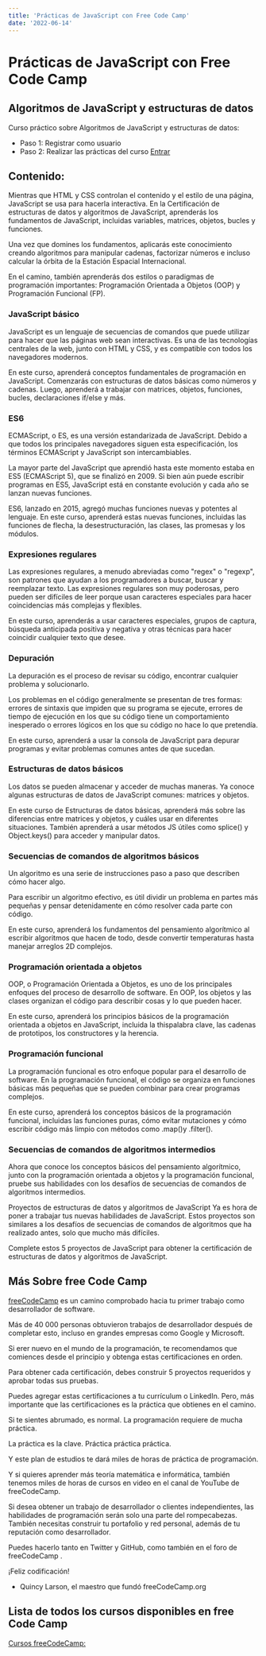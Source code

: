 ```yaml
---
title: 'Prácticas de JavaScript con Free Code Camp'
date: '2022-06-14'
---
```


# Prácticas de JavaScript con Free Code Camp

## Algoritmos de JavaScript y estructuras de datos

Curso práctico sobre Algoritmos de JavaScript y estructuras de datos:
- Paso 1: Registrar como usuario
- Paso 2: Realizar las prácticas del curso [Entrar](https://www.freecodecamp.org/learn/javascript-algorithms-and-data-structures/)

## Contenido:
Mientras que HTML y CSS controlan el contenido y el estilo de una página, JavaScript se usa para hacerla interactiva. En la Certificación de estructuras de datos y algoritmos de JavaScript, aprenderás los fundamentos de JavaScript, incluidas variables, matrices, objetos, bucles y funciones.

Una vez que domines los fundamentos, aplicarás este conocimiento creando algoritmos para manipular cadenas, factorizar números e incluso calcular la órbita de la Estación Espacial Internacional.

En el camino, también aprenderás dos estilos o paradigmas de programación importantes: Programación Orientada a Objetos (OOP) y Programación Funcional (FP).


### JavaScript básico
JavaScript es un lenguaje de secuencias de comandos que puede utilizar para hacer que las páginas web sean interactivas. Es una de las tecnologías centrales de la web, junto con HTML y CSS, y es compatible con todos los navegadores modernos.

En este curso, aprenderá conceptos fundamentales de programación en JavaScript. Comenzarás con estructuras de datos básicas como números y cadenas. Luego, aprenderá a trabajar con matrices, objetos, funciones, bucles, declaraciones if/else y más.

### ES6
ECMAScript, o ES, es una versión estandarizada de JavaScript. Debido a que todos los principales navegadores siguen esta especificación, los términos ECMAScript y JavaScript son intercambiables.

La mayor parte del JavaScript que aprendió hasta este momento estaba en ES5 (ECMAScript 5), que se finalizó en 2009. Si bien aún puede escribir programas en ES5, JavaScript está en constante evolución y cada año se lanzan nuevas funciones.

ES6, lanzado en 2015, agregó muchas funciones nuevas y potentes al lenguaje. En este curso, aprenderá estas nuevas funciones, incluidas las funciones de flecha, la desestructuración, las clases, las promesas y los módulos.

### Expresiones regulares
Las expresiones regulares, a menudo abreviadas como "regex" o "regexp", son patrones que ayudan a los programadores a buscar, buscar y reemplazar texto. Las expresiones regulares son muy poderosas, pero pueden ser difíciles de leer porque usan caracteres especiales para hacer coincidencias más complejas y flexibles.

En este curso, aprenderás a usar caracteres especiales, grupos de captura, búsqueda anticipada positiva y negativa y otras técnicas para hacer coincidir cualquier texto que desee.

### Depuración
La depuración es el proceso de revisar su código, encontrar cualquier problema y solucionarlo.

Los problemas en el código generalmente se presentan de tres formas: errores de sintaxis que impiden que su programa se ejecute, errores de tiempo de ejecución en los que su código tiene un comportamiento inesperado o errores lógicos en los que su código no hace lo que pretendía.

En este curso, aprenderá a usar la consola de JavaScript para depurar programas y evitar problemas comunes antes de que sucedan.

### Estructuras de datos básicos
Los datos se pueden almacenar y acceder de muchas maneras. Ya conoce algunas estructuras de datos de JavaScript comunes: matrices y objetos.

En este curso de Estructuras de datos básicas, aprenderá más sobre las diferencias entre matrices y objetos, y cuáles usar en diferentes situaciones. También aprenderá a usar métodos JS útiles como splice() y Object.keys() para acceder y manipular datos.

### Secuencias de comandos de algoritmos básicos
Un algoritmo es una serie de instrucciones paso a paso que describen cómo hacer algo.

Para escribir un algoritmo efectivo, es útil dividir un problema en partes más pequeñas y pensar detenidamente en cómo resolver cada parte con código.

En este curso, aprenderá los fundamentos del pensamiento algorítmico al escribir algoritmos que hacen de todo, desde convertir temperaturas hasta manejar arreglos 2D complejos.

### Programación orientada a objetos
OOP, o Programación Orientada a Objetos, es uno de los principales enfoques del proceso de desarrollo de software. En OOP, los objetos y las clases organizan el código para describir cosas y lo que pueden hacer.

En este curso, aprenderá los principios básicos de la programación orientada a objetos en JavaScript, incluida la thispalabra clave, las cadenas de prototipos, los constructores y la herencia.

### Programación funcional
La programación funcional es otro enfoque popular para el desarrollo de software. En la programación funcional, el código se organiza en funciones básicas más pequeñas que se pueden combinar para crear programas complejos.

En este curso, aprenderá los conceptos básicos de la programación funcional, incluidas las funciones puras, cómo evitar mutaciones y cómo escribir código más limpio con métodos como .map()y .filter().

### Secuencias de comandos de algoritmos intermedios
Ahora que conoce los conceptos básicos del pensamiento algorítmico, junto con la programación orientada a objetos y la programación funcional, pruebe sus habilidades con los desafíos de secuencias de comandos de algoritmos intermedios.

Proyectos de estructuras de datos y algoritmos de JavaScript
Ya es hora de poner a trabajar tus nuevas habilidades de JavaScript. Estos proyectos son similares a los desafíos de secuencias de comandos de algoritmos que ha realizado antes, solo que mucho más difíciles.

Complete estos 5 proyectos de JavaScript para obtener la certificación de estructuras de datos y algoritmos de JavaScript.

## Más Sobre free Code Camp

[freeCodeCamp]() es un camino comprobado hacia tu primer trabajo como desarrollador de software.

Más de 40 000 personas obtuvieron trabajos de desarrollador después de completar esto, incluso en grandes empresas como Google y Microsoft.

Si erer nuevo en el mundo de la programación, te recomendamos que comiences desde el principio y obtenga estas certificaciones en orden.

Para obtener cada certificación, debes construir 5 proyectos requeridos y aprobar todas sus pruebas.

Puedes agregar estas certificaciones a tu currículum o LinkedIn. Pero, más importante que las certificaciones es la práctica que obtienes en el camino.

Si te sientes abrumado, es normal. La programación requiere de mucha práctica.

La práctica es la clave. Práctica práctica práctica.

Y este plan de estudios te dará miles de horas de práctica de programación.

Y si quieres aprender más teoría matemática e informática, también tenemos miles de horas de cursos en video en el canal de YouTube de freeCodeCamp.

Si desea obtener un trabajo de desarrollador o clientes independientes, las habilidades de programación serán solo una parte del rompecabezas. También necesitas construir tu portafolio y red personal, además de tu reputación como desarrollador.

Puedes hacerlo tanto en Twitter y GitHub, como también en el foro de freeCodeCamp .

¡Feliz codificación!

- Quincy Larson, el maestro que fundó freeCodeCamp.org

## Lista de todos los cursos disponibles en free Code Camp

[Cursos freeCodeCamp:](https://www.freecodecamp.org/learn)
